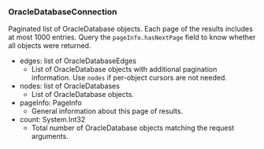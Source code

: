### OracleDatabaseConnection
Paginated list of OracleDatabase objects. Each page of the results includes at most 1000 entries. Query the `pageInfo.hasNextPage` field to know whether all objects were returned.

- edges: list of OracleDatabaseEdges
  - List of OracleDatabase objects with additional pagination information. Use `nodes` if per-object cursors are not needed.
- nodes: list of OracleDatabases
  - List of OracleDatabase objects.
- pageInfo: PageInfo
  - General information about this page of results.
- count: System.Int32
  - Total number of OracleDatabase objects matching the request arguments.
